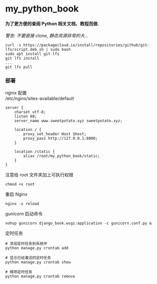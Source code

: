 # my_python_book

#### 为了更方便的查阅 Python 相关文档、教程而做.

 <i>警告: 不要直接 clone, 静态资源异常的大...</i> 
 <br>
 ```
 curl -s https://packagecloud.io/install/repositories/github/git-lfs/script.deb.sh | sudo bash
 sudo apt install git-lfs
 git lfs install
 ...
 git lfs pull
 ```

### 部署

nginx 配置<br>
/etc/nginx/sites-available/default
```
server {
    charset utf-8;
    listen 80;
    server_name www.sweetpotato.xyz sweetpotato.xyz;
    
    location / {
        proxy_set_header Host $host;
        proxy_pass http://127.0.0.1:8000;
    }

    location /static {
        alias /root/my_python_book/static;
    }
}
```

注意给 root 文件夹加上可执行权限
```
chmod +x root
```
重启 Nginx
```
nginx -s reload
```

gunicorn 启动命令
```
nohup gunicorn django_book.wsgi:application -c gunicorn.conf.py &
```

定时任务
```
# 添加定时任务到系统中
python manage.py crontab add

# 显示已经激活的定时任务
python manage.py crontab show

# 移除定时任务
python manage.py crontab remove
```
